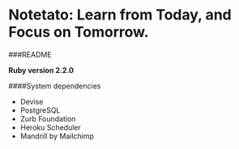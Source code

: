 Notetato: Learn from Today, and Focus on Tomorrow.
=====================================

###README

**Ruby version 2.2.0**

####System dependencies
  - Devise
  - PostgreSQL
  - Zurb Foundation
  - Heroku Scheduler
  - Mandrill by Mailchimp

